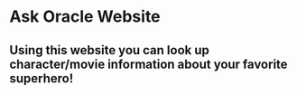 # Ask Oracle Website 

## Using this website you can look up character/movie information about your favorite superhero! 
